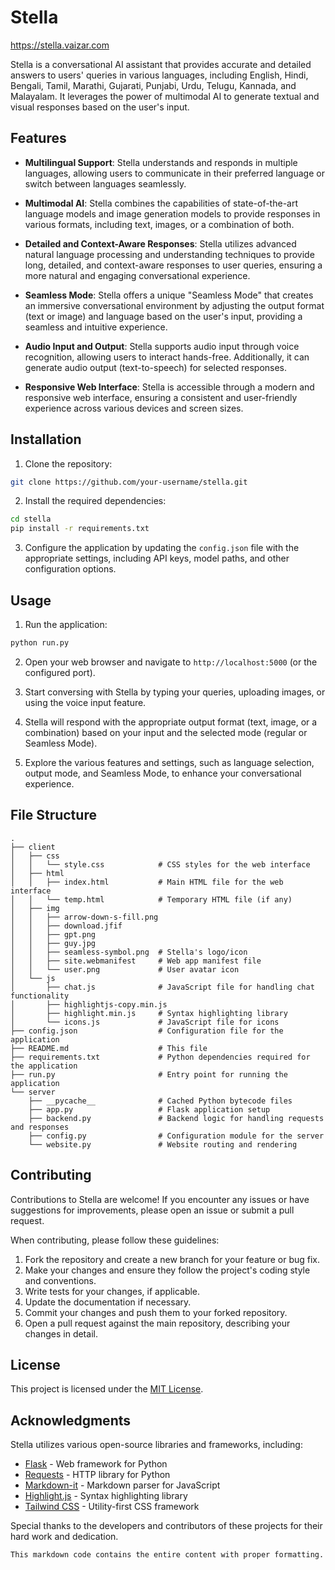 
# Stella


https://stella.vaizar.com


Stella is a conversational AI assistant that provides accurate and detailed answers to users' queries in various languages, including English, Hindi, Bengali, Tamil, Marathi, Gujarati, Punjabi, Urdu, Telugu, Kannada, and Malayalam. It leverages the power of multimodal AI to generate textual and visual responses based on the user's input.

## Features

- **Multilingual Support**: Stella understands and responds in multiple languages, allowing users to communicate in their preferred language or switch between languages seamlessly.

- **Multimodal AI**: Stella combines the capabilities of state-of-the-art language models and image generation models to provide responses in various formats, including text, images, or a combination of both.

- **Detailed and Context-Aware Responses**: Stella utilizes advanced natural language processing and understanding techniques to provide long, detailed, and context-aware responses to user queries, ensuring a more natural and engaging conversational experience.

- **Seamless Mode**: Stella offers a unique "Seamless Mode" that creates an immersive conversational environment by adjusting the output format (text or image) and language based on the user's input, providing a seamless and intuitive experience.

- **Audio Input and Output**: Stella supports audio input through voice recognition, allowing users to interact hands-free. Additionally, it can generate audio output (text-to-speech) for selected responses.

- **Responsive Web Interface**: Stella is accessible through a modern and responsive web interface, ensuring a consistent and user-friendly experience across various devices and screen sizes.

## Installation

1. Clone the repository:

```bash
git clone https://github.com/your-username/stella.git
```

2. Install the required dependencies:

```bash
cd stella
pip install -r requirements.txt
```

3. Configure the application by updating the `config.json` file with the appropriate settings, including API keys, model paths, and other configuration options.

## Usage

1. Run the application:

```bash
python run.py
```

2. Open your web browser and navigate to `http://localhost:5000` (or the configured port).

3. Start conversing with Stella by typing your queries, uploading images, or using the voice input feature.

4. Stella will respond with the appropriate output format (text, image, or a combination) based on your input and the selected mode (regular or Seamless Mode).

5. Explore the various features and settings, such as language selection, output mode, and Seamless Mode, to enhance your conversational experience.

## File Structure

```
.
├── client
│   ├── css
│   │   └── style.css            # CSS styles for the web interface
│   ├── html
│   │   ├── index.html           # Main HTML file for the web interface
│   │   └── temp.html            # Temporary HTML file (if any)
│   ├── img
│   │   ├── arrow-down-s-fill.png
│   │   ├── download.jfif
│   │   ├── gpt.png
│   │   ├── guy.jpg
│   │   ├── seamless-symbol.png  # Stella's logo/icon
│   │   ├── site.webmanifest     # Web app manifest file
│   │   └── user.png             # User avatar icon
│   └── js
│       ├── chat.js              # JavaScript file for handling chat functionality
│       ├── highlightjs-copy.min.js
│       ├── highlight.min.js     # Syntax highlighting library
│       └── icons.js             # JavaScript file for icons
├── config.json                  # Configuration file for the application
├── README.md                    # This file
├── requirements.txt             # Python dependencies required for the application
├── run.py                       # Entry point for running the application
└── server
    ├── __pycache__              # Cached Python bytecode files
    ├── app.py                   # Flask application setup
    ├── backend.py               # Backend logic for handling requests and responses
    ├── config.py                # Configuration module for the server
    └── website.py               # Website routing and rendering
```

## Contributing

Contributions to Stella are welcome! If you encounter any issues or have suggestions for improvements, please open an issue or submit a pull request.

When contributing, please follow these guidelines:

1. Fork the repository and create a new branch for your feature or bug fix.
2. Make your changes and ensure they follow the project's coding style and conventions.
3. Write tests for your changes, if applicable.
4. Update the documentation if necessary.
5. Commit your changes and push them to your forked repository.
6. Open a pull request against the main repository, describing your changes in detail.

## License

This project is licensed under the [MIT License](LICENSE).

## Acknowledgments

Stella utilizes various open-source libraries and frameworks, including:

- [Flask](https://flask.palletsprojects.com/) - Web framework for Python
- [Requests](https://requests.readthedocs.io/) - HTTP library for Python
- [Markdown-it](https://markdown-it.github.io/) - Markdown parser for JavaScript
- [Highlight.js](https://highlightjs.org/) - Syntax highlighting library
- [Tailwind CSS](https://tailwindcss.com/) - Utility-first CSS framework

Special thanks to the developers and contributors of these projects for their hard work and dedication.
```
This markdown code contains the entire content with proper formatting.
